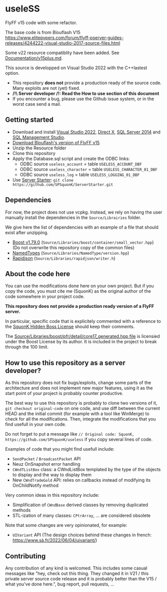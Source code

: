 # useleSS

FlyFF v15 code with some refactor.

The base code is from Blouflash V15
https://www.elitepvpers.com/forum/flyff-pserver-guides-releases/4244222-visual-studio-2017-source-files.html 

Some v22 resource compatiblity have been added. See [Documentation/v15plus.md](Documentation/v15plus.md).

This source is developped on Visual Studio 2022 with the C++lastest option.

- This repository **does not** provide a production ready of the source code. Many exploits are not (yet) fixed.
- **/!\ Server developer /!\: Read the How to use section of this document**
- If you encounter a bug, please use the Github issue system, or in the worst case send a mail.


## Getting started

- Download and install [Visual Studio 2022](https://visualstudio.microsoft.com/fr/vs/community/), [Direct X](https://www.microsoft.com/fr-fr/download/details.aspx?id=35), [SQL Server 2014](https://www.microsoft.com/fr-FR/download/details.aspx?id=42299) and [SQL Management Studio](https://docs.microsoft.com/en-us/sql/ssms/download-sql-server-management-studio-ssms?view=sql-server-ver16).
- [Download Blouflash's version of FlyFF v15](https://www.elitepvpers.com/forum/flyff-pserver-guides-releases/4244222-visual-studio-2017-source-files.html)
- Unzip the Resource folder
- Clone this repository
- Apply the Database.sql script and create the ODBC links:
    - ODBC source `useless_account` = table `USELESS_ACCOUNT_DBF`
    - ODBC source `useless_character` = table `USELESS_CHARACTER_01_DBF`
    - ODBC source `useless_log` = table `USELESS_LOGGING_01_DBF`
- Use [Server Starter](https://github.com/SPSquonK/ServerStarter): `git clone https://github.com/SPSquonK/ServerStarter.git`

## Dependencies

For now, the project does not use vcpkg. Instead, we rely on having the user
manually install the dependencies in the `Source/Librairies` folder.

We give here the list of dependencies with an example of a file that should exist after unzipping.


- [Boost v1.79.0](https://www.boost.org/) (`Source/Libraries/boost/container/small_vector.hpp`) (Do not overwrite this repository copy of the common files)
- [NamedTypes](https://github.com/joboccara/NamedType/tree/020be1e934f8916a02302f4e490c461671baaccc) (`Source/Libraries/NamedType/version.hpp`)
- [Rapidjson](https://github.com/Tencent/rapidjson/releases/tag/v1.1.0) (`Source/Libraries/rapidjson/writer.h`)


## About the code here

You can use the modifications done here on your own project. But if you copy
the code, you must cite me (SquonK) as the original author of the code somewhere
in your project code.

**This repository does not provide a production ready version of a FlyFF server.**

In particular, specific code that is explicitely commented with a reference to
the
[SquonK Hidden Boss License](http://squonk.fr/SquonK-Hidden-Boss-License.txt)
should keep their comments.



The [Source/Libraries/boost/pfr/detail/core17_generated.hpp file](Source/Libraries/boost/pfr/detail/core17_generated.hpp) is licensied under the Boost License by its author. It is included in the project to break through the 100 limit.

## How to use this repository as a server developer?

As this repository does not fix bugs/exploits, change some parts of the architecture and does not implement new major features, using it as the start point of your project is probably counter productive.

The best way to use this repository is probably to clone two versions of it, `git checkout original-code` on one code, and use diff between the current HEAD and the initial commit (for example with a tool like WinMerge) to check for all the modifications. Then, integrate the modifications that you find usefull in your own code.

Do not forget to put a message like `// Original code: SquonK, https://github.com/SPSquonK/useless` if you copy several lines of code.

Examples of code that you might find usefull include:
- `SendPacket` / `BroadcastPacket` API
- Neuz OnSnapshot error handling
- `CWndTListBox` class: a CWndListBox templated by the type of the objects to display and the way to display them
- New `CWndTradeGold` API: relies on callbacks instead of modifying its OnChildNotify method

Very common ideas in this repository include:
- Simplification of `CWndBase` derived classes by removing duplicated methods
- STL-ization of many classes: `CPtrArray`, … are considered obsolete

Note that some changes are very opinionated, for example:
- `UIVariant` API (The design choices behind these changes in french: https://www.sà.fr/2022/06/04/uivariant/)

## Contributing

Any contribution of any kind is welcomed. This includes some casual messages like "hey, check out this thing. They changed it in V21 / this private server source code release and it is probably better than the V15 / what you've done here.", bug report, pull requests, ...





